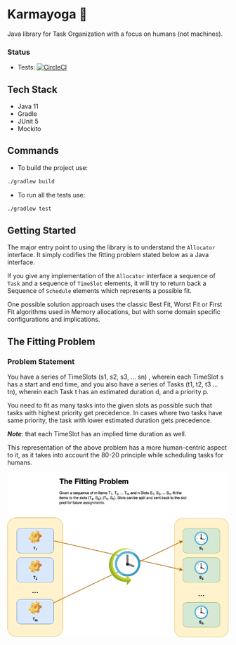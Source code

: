 # Karmayoga :calendar:

Java library for Task Organization with a focus on humans (not machines).

### Status
* Tests: [![CircleCI](https://circleci.com/gh/octetful/karmayoga/tree/master.svg?style=svg&circle-token=fe220cb4c9b12e2ecee443271b464bc80aa780d2)](https://circleci.com/gh/octetful/karmayoga/tree/master)



## Tech Stack
* Java 11
* Gradle
* JUnit 5
* Mockito


## Commands

* To build the project use:

```bash
./gradlew build
```

* To run all the tests use:
```bash
./gradlew test
```

## Getting Started

The major entry point to using the library is to understand the `Allocator` interface. It simply codifies the fitting problem stated below as a Java interface. 

If you give any implementation of the `Allocator` interface a sequence of `Task` and a sequence of `TimeSlot` elements, it will try to return back a Sequence of `Schedule` elements which represents a possible fit.

One possible solution approach uses the classic Best Fit, Worst Fit or First Fit algorithms used in Memory allocations, but with some domain specific configurations and implications.


## The Fitting Problem
### Problem Statement
You have a series of TimeSlots (s1, s2, s3, … sn) , wherein each TimeSlot s has a start and end time, and you also have a series of Tasks (t1, t2, t3 … tn), wherein each Task t has an estimated duration d, and a priority p.

You need to fit as many tasks into the given slots as possible such that tasks with highest priority get precedence. In cases where two tasks have same priority, the task with lower estimated duration gets precedence.

**_Note_**: that each TimeSlot has an implied time duration as well.

This representation of the above problem has a more human-centric aspect to it, as it takes into account the 80-20 principle while scheduling tasks for humans.

![](docs/fitting_problem.png)

